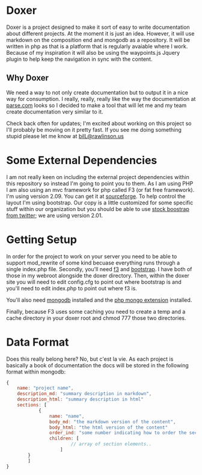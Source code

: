 # Doxer
Doxer is a project designed to make it sort of easy to write documentation about different projects.  At the moment it is just an idea.  However, it will use markdown on the composition end and mongodb as a repository.  It will be written in php as that is a platform that is regularly avaiable where I work.   Because of my inspiration it will also be using the waypoints.js Jquery plugin to help keep the navigation in sync with the content.

## Why Doxer
We need a way to not only create documentation but to output it in a nice way for consumption.  I really, really, really like the way the documentation at [parse.com][pd] looks so I decided to make a tool that will let me and my team create documentation very similar to it.

Check back often for updates; I'm excited about working on this project so I'll probably be moving on it pretty fast.  If you see me doing something stupid please let me know at bilL@rawlinson.us

# Some External Dependencies
I am not really keen on including the external project dependencies within this repository so instead I'm going to point you to them.  As I am using PHP I am also using an mvc framework for php called F3 (or fat free framework).  I'm using version 2.09.  You can get it at [sourceforge][f3].  To help control the layout I'm using bootstrap.  Our copy is a little customized for some specific stuff within our organization but you should be able to use [stock boostrap from twitter][bs]; we are using version 2.01.

# Getting Setup
In order for the project to work on your server you need to be able to support mod_rewrite of some kind becuase everything runs through a single index.php file.  Secondly, you'll need [f3][f3] and [bootstrap][bs].  I have both of those in my webroot alongside the doxer directory.  Then, within the doxer site you will need to edit config.cfg to point out where bootstrap is and you'll need to edit index.php to point out where f3 is.

You'll also need [mongodb][mongo] installed and the [php mongo extension][phpdriver] installed.

Finally, because F3 uses some caching you need to create a temp and a cache directory in your doxer root and chmod 777 those two directories.

# Data Format
Does this really belong here? No, but c'est la vie.  As each project is basically a book of documentation the docs will be stored in the following format within mongodb:

```javascript
{
	name: "project name",
	description_md: "summary description in markdown",
	description_html: "summary description in html"
	sections: [
			{
				name: "name",
				body_md: "the markdown version of the content",
				body_html: "the html version of the content"
				order_ind: "some number indicating how to order the sections at this level"
				children: [
						// array of section elements..
					]
		}
		]
}
```





[pd]:https://www.parse.com/docs/ios_guide
[f3]:http://sourceforge.net/projects/fatfree/files/
[bs]:https://github.com/twitter/bootstrap/tags
[mongo]:http://www.mongodb.org/
[phpdriver]:http://www.mongodb.org/display/DOCS/PHP+Language+Center